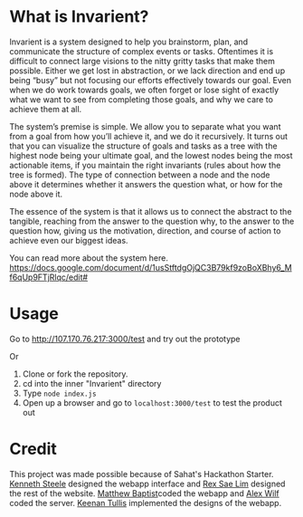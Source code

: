 # What is Invarient?
Invarient is a system designed to help you brainstorm, plan, and communicate the structure of complex events or tasks.  Oftentimes it is difficult to connect large visions to the nitty gritty tasks that make them possible.  Either we get lost in abstraction, or we lack direction and end up being “busy” but not focusing our efforts effectively towards our goal.  Even when we do work towards goals, we often forget or lose sight of exactly what we want to see from completing those goals, and why we care to achieve them at all.

The system’s premise is simple.  We allow you to separate what you want from a goal from how you’ll achieve it, and we do it recursively. It turns out that you can visualize the structure of goals and tasks as a tree with the highest node being your ultimate goal, and the lowest nodes being the most actionable items, if you maintain the right invariants (rules about how the tree is formed). The type of connection between a node and the node above it determines whether it answers the question what, or how for the node above it.  

The essence of the system is that it allows us to connect the abstract to the tangible, reaching from the answer to the question why, to the answer to the question how, giving us the motivation, direction, and course of action to achieve even our biggest ideas.  

You can read more about the system here.
https://docs.google.com/document/d/1usStftdgOjQC3B79kf9zoBoXBhy6_Mf6qUp9FTjRlqc/edit#

# Usage
Go to http://107.170.76.217:3000/test and try out the prototype

Or

1. Clone or fork the repository.
2. cd into the inner "Invarient" directory
3. Type ```node index.js```
4. Open up a browser and go to ```localhost:3000/test``` to test the product out


# Credit
This project was made possible because of Sahat's Hackathon Starter.   [Kenneth Steele](kennethvsteele.com) designed the webapp interface and [Rex Sae Lim](https://www.linkedin.com/in/khanin-rex-sae-lim-546247109) designed the rest of the website.  [Matthew Baptist](https://github.com/mbaptist34)coded the webapp and [Alex Wilf](http://www-personal.umich.edu/~abwilf/) coded the server.  [Keenan Tullis](github.com/keenanjt33) implemented the designs of the webapp.